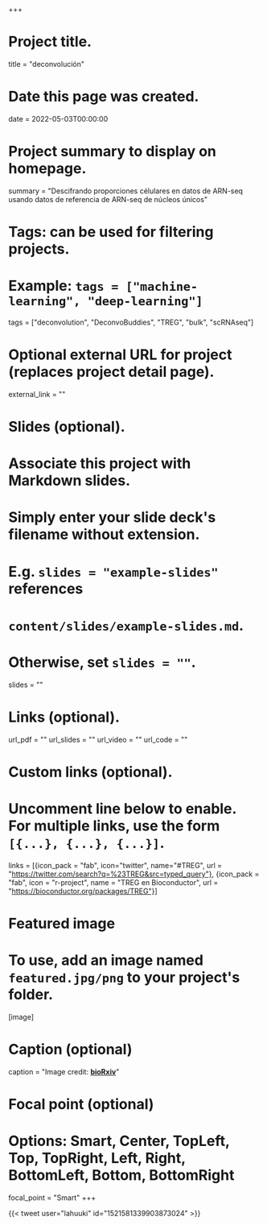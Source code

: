 +++
# Project title.
title = "deconvolución"

# Date this page was created.
date = 2022-05-03T00:00:00

# Project summary to display on homepage.
summary = "Descifrando proporciones célulares en datos de ARN-seq usando datos de referencia de ARN-seq de núcleos únicos"

# Tags: can be used for filtering projects.
# Example: `tags = ["machine-learning", "deep-learning"]`
tags = ["deconvolution", "DeconvoBuddies", "TREG", "bulk", "scRNAseq"]

# Optional external URL for project (replaces project detail page).
external_link = ""

# Slides (optional).
#   Associate this project with Markdown slides.
#   Simply enter your slide deck's filename without extension.
#   E.g. `slides = "example-slides"` references 
#   `content/slides/example-slides.md`.
#   Otherwise, set `slides = ""`.
slides = ""

# Links (optional).
url_pdf = ""
url_slides = ""
url_video = ""
url_code = ""

# Custom links (optional).
#   Uncomment line below to enable. For multiple links, use the form `[{...}, {...}, {...}]`.
links = [{icon_pack = "fab", icon="twitter", name="#TREG", url = "https://twitter.com/search?q=%23TREG&src=typed_query"}, {icon_pack = "fab", icon = "r-project", name = "TREG en Bioconductor", url = "https://bioconductor.org/packages/TREG"}]

# Featured image
# To use, add an image named `featured.jpg/png` to your project's folder. 
[image]
  # Caption (optional)
  caption = "Image credit: [**bioRxiv**](https://www.biorxiv.org/content/10.1101/TODO)"
  
  # Focal point (optional)
  # Options: Smart, Center, TopLeft, Top, TopRight, Left, Right, BottomLeft, Bottom, BottomRight
  focal_point = "Smart"
+++

{{< tweet user="lahuuki" id="1521581339903873024" >}}
